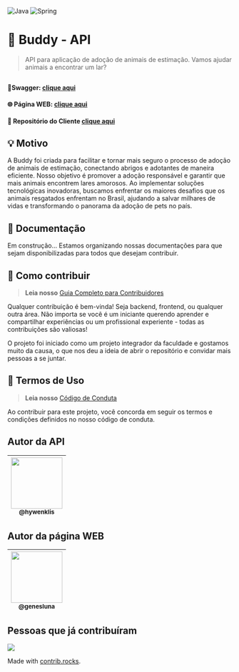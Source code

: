 ![Java](https://img.shields.io/badge/java-%23ED8B00.svg?style=for-the-badge&logo=openjdk&logoColor=white) ![Spring](https://img.shields.io/badge/spring-%236DB33F.svg?style=for-the-badge&logo=spring&logoColor=white)

# 🐾 Buddy - API

> API para aplicação de adoção de animais de estimação. Vamos ajudar animais a encontrar um lar?

##

#### 🚀Swagger: [clique aqui](https://buddy.propresto.app/api/swagger-ui/index.html#/)

#### 🌐 Página WEB: [clique aqui](https://buddyclient.vercel.app/)

#### 🎨 Repositório do Cliente [clique aqui](https://github.com/genesluna/buddy-client)

##

## 💡 Motivo

A Buddy foi criada para facilitar e tornar mais seguro o processo de adoção de animais de estimação, conectando abrigos e adotantes de maneira eficiente. Nosso objetivo é promover a adoção responsável e garantir que mais animais encontrem lares amorosos. Ao implementar soluções tecnológicas inovadoras, buscamos enfrentar os maiores desafios que os animais resgatados enfrentam no Brasil, ajudando a salvar milhares de vidas e transformando o panorama da adoção de pets no país.

## 📄 Documentação

Em construção... Estamos organizando nossas documentações para que sejam disponibilizadas para todos que desejam contribuir.

## 💬 Como contribuir

> **Leia nosso** [Guia Completo para Contribuidores](CONTRIBUTING.md)

Qualquer contribuição é bem-vinda! Seja backend, frontend, ou qualquer outra área. Não importa se você é um iniciante querendo aprender e compartilhar experiências ou um profissional experiente - todas as contribuições são valiosas!

O projeto foi iniciado como um projeto integrador da faculdade e gostamos muito da causa, o que nos deu a ideia de abrir o repositório e convidar mais pessoas a se juntar.

## 📜 Termos de Uso

> **Leia nosso** [Código de Conduta](CODE_OF_CONDUCT.md)

Ao contribuir para este projeto, você concorda em seguir os termos e condições definidos no nosso código de conduta.

## Autor da API

| [<img src="https://github.com/hywenklis.png?size=115" width=115><br><sub>@hywenklis</sub>](https://github.com/hywenklis) |
| :----------------------------------------------------------------------------------------------------------------------: |

## Autor da página WEB

| [<img src="https://github.com/genesluna.png?size=115" width=115><br><sub>@genesluna</sub>](https://github.com/genesluna) |
| :----------------------------------------------------------------------------------------------------------------------: |

## Pessoas que já contribuíram

<a href="https://github.com/hywenklis/buddy-backend/graphs/contributors">
  <img src="https://contrib.rocks/image?repo=hywenklis/buddy-backend" />
</a>

Made with [contrib.rocks](https://contrib.rocks).
